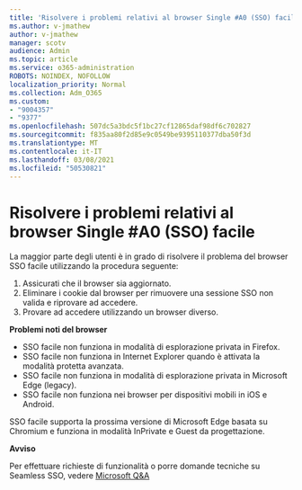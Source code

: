 ```yaml
---
title: 'Risolvere i problemi relativi al browser Single #A0 (SSO) facile'
ms.author: v-jmathew
author: v-jmathew
manager: scotv
audience: Admin
ms.topic: article
ms.service: o365-administration
ROBOTS: NOINDEX, NOFOLLOW
localization_priority: Normal
ms.collection: Adm_O365
ms.custom:
- "9004357"
- "9377"
ms.openlocfilehash: 507dc5a3bdc5f1bc27cf12865daf98df6c702827
ms.sourcegitcommit: f835aa80f2d85e9c0549be9395110377dba50f3d
ms.translationtype: MT
ms.contentlocale: it-IT
ms.lasthandoff: 03/08/2021
ms.locfileid: "50530821"
---
```

# <a name="troubleshoot-seamless-single-sign-on-sso-browser-issues"></a>Risolvere i problemi relativi al browser Single #A0 (SSO) facile

La maggior parte degli utenti è in grado di risolvere il problema del browser SSO facile utilizzando la procedura seguente:

1. Assicurati che il browser sia aggiornato.
2. Eliminare i cookie dal browser per rimuovere una sessione SSO non valida e riprovare ad accedere.
3. Provare ad accedere utilizzando un browser diverso.

**Problemi noti del browser**

- SSO facile non funziona in modalità di esplorazione privata in Firefox.
- SSO facile non funziona in Internet Explorer quando è attivata la modalità protetta avanzata.
- SSO facile non funziona in modalità di esplorazione privata in Microsoft Edge (legacy).
- SSO facile non funziona nei browser per dispositivi mobili in iOS e Android.

SSO facile supporta la prossima versione di Microsoft Edge basata su Chromium e funziona in modalità InPrivate e Guest da progettazione.

**Avviso**

Per effettuare richieste di funzionalità o porre domande tecniche su Seamless SSO, vedere [Microsoft Q&A](https://docs.microsoft.com/answers/topics/azure-ad-single-sign-on.html)
